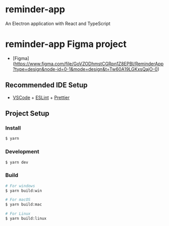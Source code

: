 # reminder-app

An Electron application with React and TypeScript

# reminder-app Figma project

- [Figma] (https://www.figma.com/file/GoVZODhmstCGRpn1Z8EPBI/ReminderApp?type=design&node-id=0-1&mode=design&t=Tw60A19LGKxsQajO-0)

## Recommended IDE Setup

- [VSCode](https://code.visualstudio.com/) + [ESLint](https://marketplace.visualstudio.com/items?itemName=dbaeumer.vscode-eslint) + [Prettier](https://marketplace.visualstudio.com/items?itemName=esbenp.prettier-vscode)

## Project Setup

### Install

```bash
$ yarn
```

### Development

```bash
$ yarn dev
```

### Build

```bash
# For windows
$ yarn build:win

# For macOS
$ yarn build:mac

# For Linux
$ yarn build:linux
```
